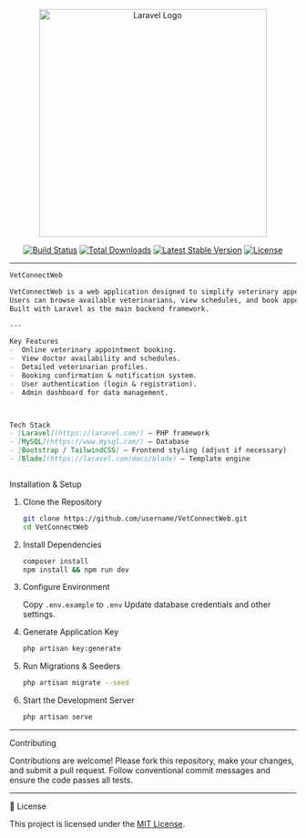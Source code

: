 <p align="center"><a href="https://laravel.com" target="_blank"><img src="https://raw.githubusercontent.com/laravel/art/master/logo-lockup/5%20SVG/2%20CMYK/1%20Full%20Color/laravel-logolockup-cmyk-red.svg" width="400" alt="Laravel Logo"></a></p>

<p align="center">
<a href="https://github.com/laravel/framework/actions"><img src="https://github.com/laravel/framework/workflows/tests/badge.svg" alt="Build Status"></a>
<a href="https://packagist.org/packages/laravel/framework"><img src="https://img.shields.io/packagist/dt/laravel/framework" alt="Total Downloads"></a>
<a href="https://packagist.org/packages/laravel/framework"><img src="https://img.shields.io/packagist/v/laravel/framework" alt="Latest Stable Version"></a>
<a href="https://packagist.org/packages/laravel/framework"><img src="https://img.shields.io/packagist/l/laravel/framework" alt="License"></a>
</p>

---

````markdown
VetConnectWeb

VetConnectWeb is a web application designed to simplify veterinary appointment reservations.  
Users can browse available veterinarians, view schedules, and book appointments quickly and securely.  
Built with Laravel as the main backend framework.

---

Key Features
-  Online veterinary appointment booking.
-  View doctor availability and schedules.
-  Detailed veterinarian profiles.
-  Booking confirmation & notification system.
-  User authentication (login & registration).
-  Admin dashboard for data management.



Tech Stack
- [Laravel](https://laravel.com/) – PHP framework
- [MySQL](https://www.mysql.com/) – Database
- [Bootstrap / TailwindCSS] – Frontend styling (adjust if necessary)
- [Blade](https://laravel.com/docs/blade) – Template engine



````

Installation & Setup


1. Clone the Repository
   ```bash
   git clone https://github.com/username/VetConnectWeb.git
   cd VetConnectWeb

2. Install Dependencies

   ```bash
   composer install
   npm install && npm run dev
   ```

3. Configure Environment

    Copy `.env.example` to `.env`
    Update database credentials and other settings.

4. Generate Application Key

   ```bash
   php artisan key:generate
   ```

5. Run Migrations & Seeders

   ```bash
   php artisan migrate --seed
   ```

6. Start the Development Server

   ```bash
   php artisan serve
   ```

---



 Contributing

Contributions are welcome!
Please fork this repository, make your changes, and submit a pull request.
Follow conventional commit messages and ensure the code passes all tests.

---

 📜 License

This project is licensed under the [MIT License](LICENSE).
